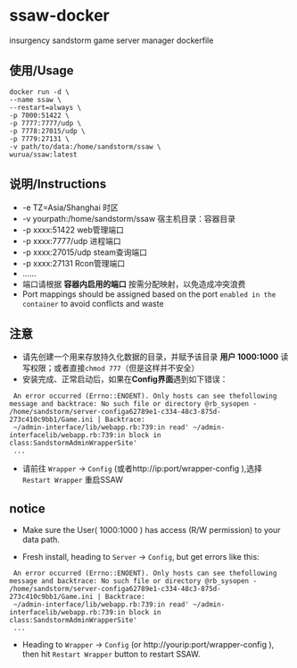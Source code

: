 # ssaw-docker
insurgency sandstorm game server manager dockerfile

## 使用/Usage
```shell
docker run -d \
--name ssaw \
--restart=always \
-p 7000:51422 \
-p 7777:7777/udp \
-p 7778:27015/udp \
-p 7779:27131 \
-v path/to/data:/home/sandstorm/ssaw \
wurua/ssaw:latest
```

## 说明/Instructions
- -e TZ=Asia/Shanghai 时区
- -v yourpath:/home/sandstorm/ssaw 宿主机目录：容器目录
- -p xxxx:51422 web管理端口
- -p xxxx:7777/udp 进程端口
- -p xxxx:27015/udp steam查询端口
- -p xxxx:27131 Rcon管理端口
- ……
- 端口请根据 **容器内启用的端口** 按需分配映射，以免造成冲突浪费
- Port mappings should be assigned based on the port  `enabled in the container`  to avoid conflicts and waste


## 注意
- 请先创建一个用来存放持久化数据的目录，并赋予该目录 **用户 1000:1000** 读写权限；或者直接`chmod 777`（但是这样并不安全）
- 安装完成、正常启动后，如果在**Config界面**遇到如下错误：
```shell
 An error occurred (Errno::ENOENT). Only hosts can see thefollowing message and backtrace: No such file or directory @rb_sysopen - /home/sandstorm/server-configa62789e1-c334-48c3-875d-273c410c9bb1/Game.ini | Backtrace:
 ~/admin-interface/lib/webapp.rb:739:in read' ~/admin-interfacelib/webapp.rb:739:in block in class:SandstormAdminWrapperSite'
 ...
```
- 请前往 `Wrapper` -> `Config` (或者http://ip:port/wrapper-config ),选择 `Restart Wrapper` 重启SSAW

## notice
- Make sure the User( 1000:1000 ) has access (R/W permission) to your data path.

- Fresh install, heading to `Server` -> `Config`, but get errors like this:
```shell
 An error occurred (Errno::ENOENT). Only hosts can see thefollowing message and backtrace: No such file or directory @rb_sysopen - /home/sandstorm/server-configa62789e1-c334-48c3-875d-273c410c9bb1/Game.ini | Backtrace:
 ~/admin-interface/lib/webapp.rb:739:in read' ~/admin-interfacelib/webapp.rb:739:in block in class:SandstormAdminWrapperSite'
 ...
```
- Heading to `Wrapper` -> `Config` (or http://yourip:port/wrapper-config ), then hit `Restart Wrapper` button to restart SSAW.

